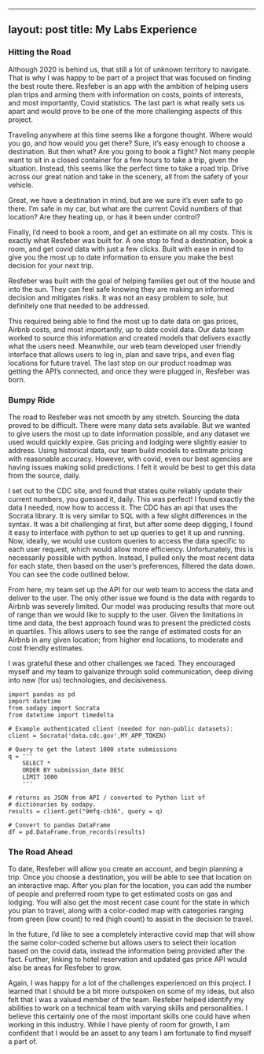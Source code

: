 
---
layout: post
title: My Labs Experience
--- 


### Hitting the Road

Although 2020 is behind us, that still a lot of unknown territory to navigate. That is why I was happy to be part of a project that was focused on finding the best route there. Resfeber is an app with the ambition of helping users plan trips and arming them with information on costs, points of interests, and most importantly, Covid statistics. The last part is what really sets us apart and would prove to be one of the more challenging aspects of this project.

Traveling anywhere at this time seems like a forgone thought. Where would you go, and how would you get there? Sure, it’s easy enough to choose a destination. But then what?  Are you going to book a flight? Not many people want to sit in a closed container for a few hours to take a trip, given the situation. Instead, this seems like the perfect time to take a road trip. Drive across our great nation and take in the scenery, all from the safety of your vehicle. 

Great, we have a destination in mind, but are we sure it’s even safe to go there. I’m safe in my car, but what are the current Covid numbers of that location? Are they heating up, or has it been under control?

Finally, I’d need to book a room, and get an estimate on all my costs. This is exactly what Resfeber was built for. A one stop to find a destination, book a room, and get covid data with just a few clicks. Built with ease in mind to give you the most up to date information to ensure you make the best decision for your next trip.

Resfeber was built with the goal of helping families get out of the house and into the sun. They can feel safe knowing they are making an informed decision and mitigates risks. It was not an easy problem to sole, but definitely one that needed to be addressed. 

This required being able to find the most up to date data on gas prices, Airbnb costs, and most importantly, up to date covid data. Our data team worked to source this information and created models that delivers exactly what the users need. Meanwhile, our web team developed user friendly interface that allows users to log in, plan and save trips, and even flag locations for future travel. The last stop on our product roadmap was getting the API’s connected, and once they were plugged in, Resfeber was born. 


### Bumpy Ride

The road to Resfeber was not smooth by any stretch. Sourcing the data proved to be difficult. There were many data sets available. But we wanted to give users the most up to date information possible, and any dataset we used would quickly expire. Gas pricing and lodging were slightly easier to address. Using historical data, our team build models to estimate pricing with reasonable accuracy. However, with covid, even our best agencies are having issues making solid predictions. I felt it would be best to get this data from the source, daily. 

I set out to the CDC site, and found that states quite reliably update their current numbers, you guessed it, daily. This was perfect! I found exactly the data I needed, now how to access it. The CDC has an api that uses the Socrata library. It is very similar to SQL with a few slight differences in the syntax. It was a bit challenging at first, but after some deep digging, I found it easy to interface with python to set up queries to get it up and running. Now, ideally, we would use custom queries to access the data specific to each user request, which would allow more efficiency. Unfortunately, this is necessarily possible with python. Instead, I pulled only the most recent data for each state, then based on the user’s preferences, filtered the data down.  You can see the code outlined below.

From here, my team set up the API for our web team to access the data and deliver to the user. The only other issue we found is the data with regards to Airbnb was severely limited.  Our model was producing results that more out of range than we would like to supply to the user. Given the limitations in time and data, the best approach found was to present the predicted costs in quartiles. This allows users to see the range of estimated costs for an Airbnb in any given location; from higher end locations, to moderate and cost friendly estimates. 

I was grateful these and other challenges we faced. They encouraged myself and my team to galvanize through solid communication, deep diving into new (for us) technologies, and decisiveness. 

```
import pandas as pd
import datetime
from sodapy import Socrata
from datetime import timedelta

# Example authenticated client (needed for non-public datasets):
client = Socrata('data.cdc.gov',MY_APP_TOKEN)

# Query to get the latest 1000 state submissions
q = '''
    SELECT * 
    ORDER BY submission_date DESC
    LIMIT 1000
    '''

# returns as JSON from API / converted to Python list of
# dictionaries by sodapy.
results = client.get("9mfq-cb36", query = q)

# Convert to pandas DataFrame
df = pd.DataFrame.from_records(results)
```

### The Road Ahead

To date, Resfeber will allow you create an account, and begin planning a trip. Once you choose a destination, you will be able to see that location on an interactive map. After you plan for the location, you can add the number of people and preferred room type to get estimated costs on gas and lodging. You will also get the most recent case count for the state in which you plan to travel, along with a color-coded map with categories ranging from green (low count) to red (high count) to assist in the decision to travel. 

In the future, I’d like to see a completely interactive covid map that will show the same color-coded scheme but allows users to select their location based on the covid data, instead the information being provided after the fact. Further, linking to hotel reservation and updated gas price API would also be areas for Resfeber to grow. 

Again, I was happy for a lot of the challenges experienced on this project. I learned that I should be a bit more outspoken on some of my ideas, but also felt that I was a valued member of the team. Resfeber helped identify my abilities to work on a technical team with varying skills and personalities. I believe this certainly one of the most important skills one could have when working in this industry. While I have plenty of room for growth, I am confident that I would be an asset to any team I am fortunate to find myself a part of. 

